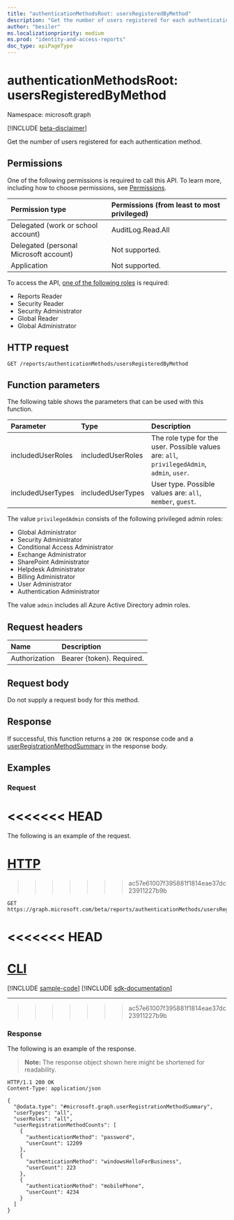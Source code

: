 ```yaml
---
title: "authenticationMethodsRoot: usersRegisteredByMethod"
description: "Get the number of users registered for each authentication method."
author: "besiler"
ms.localizationpriority: medium
ms.prod: "identity-and-access-reports"
doc_type: apiPageType
---
```


# authenticationMethodsRoot: usersRegisteredByMethod

Namespace: microsoft.graph

[!INCLUDE [beta-disclaimer](../../includes/beta-disclaimer.md)]

Get the number of users registered for each authentication method.

## Permissions

One of the following permissions is required to call this API. To learn more, including how to choose permissions, see [Permissions](/graph/permissions-reference).

|Permission type|Permissions (from least to most privileged)|
|:---|:---|
|Delegated (work or school account)|AuditLog.Read.All|
|Delegated (personal Microsoft account)|Not supported.|
|Application|Not supported.|

To access the API, [one of the following roles](/azure/active-directory/users-groups-roles/directory-assign-admin-roles#available-roles) is required:

* Reports Reader
* Security Reader
* Security Administrator
* Global Reader
* Global Administrator

## HTTP request

<!-- {
  "blockType": "ignored"
}
-->
``` http
GET /reports/authenticationMethods/usersRegisteredByMethod
```

## Function parameters

The following table shows the parameters that can be used with this function.

|Parameter|Type|Description|
|:---|:---|:---|
|includedUserRoles|includedUserRoles|The role type for the user. Possible values are: `all`, `privilegedAdmin`, `admin`, `user`.|
|includedUserTypes|includedUserTypes|User type. Possible values are: `all`, `member`, `guest`.|

The value `privilegedAdmin` consists of the following privileged admin roles:

* Global Administrator
* Security Administrator
* Conditional Access Administrator
* Exchange Administrator
* SharePoint Administrator
* Helpdesk Administrator
* Billing Administrator
* User Administrator
* Authentication Administrator

The value `admin` includes all Azure Active Directory admin roles.

## Request headers

|Name|Description|
|:---|:---|
|Authorization|Bearer {token}. Required.|

## Request body

Do not supply a request body for this method.

## Response

If successful, this function returns a `200 OK` response code and a [userRegistrationMethodSummary](../resources/userregistrationmethodsummary.md) in the response body.

## Examples

### Request

<<<<<<< HEAD
=======
The following is an example of the request.

# [HTTP](#tab/http)
>>>>>>> ac57e61007f395881f1814eae37dc23911227b9b
<!-- {
  "blockType": "request",
  "name": "authenticationmethodsroot_usersregisteredbymethod"
}
-->
``` http
GET https://graph.microsoft.com/beta/reports/authenticationMethods/usersRegisteredByMethod(includedUserTypes='all',includedUserRoles='all')
```

<<<<<<< HEAD
=======
# [CLI](#tab/cli)
[!INCLUDE [sample-code](../includes/snippets/cli/authenticationmethodsroot-usersregisteredbymethod-cli-snippets.md)]
[!INCLUDE [sdk-documentation](../includes/snippets/snippets-sdk-documentation-link.md)]

---

>>>>>>> ac57e61007f395881f1814eae37dc23911227b9b
### Response

The following is an example of the response.

>**Note:** The response object shown here might be shortened for readability.
<!-- {
  "blockType": "response",
  "truncated": true,
  "@odata.type": "microsoft.graph.userRegistrationFeatureSummary"
}
-->
``` http
HTTP/1.1 200 OK
Content-Type: application/json

{
  "@odata.type": "#microsoft.graph.userRegistrationMethodSummary",
  "userTypes": "all",
  "userRoles": "all",
  "userRegistrationMethodCounts": [
    {
      "authenticationMethod": "password",
      "userCount": 12209
    },
    {
      "authenticationMethod": "windowsHelloForBusiness",
      "userCount": 223
    },
    {
      "authenticationMethod": "mobilePhone",
      "userCount": 4234
    }
  ]
}
```
